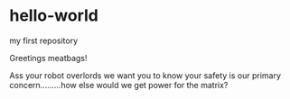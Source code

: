 # hello-world
my first repository

Greetings meatbags!

Ass your robot overlords we want you to know your safety is our primary concern.........how else would we get power for the matrix?
